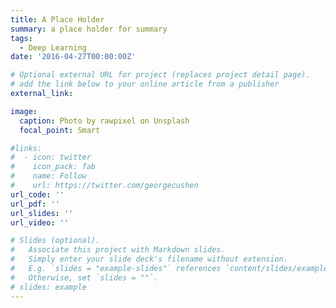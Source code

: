 ```yaml
---
title: A Place Holder
summary: a place holder for summary
tags:
  - Deep Learning
date: '2016-04-27T00:00:00Z'

# Optional external URL for project (replaces project detail page).
# add the link below to your online article from a publisher
external_link: 

image:
  caption: Photo by rawpixel on Unsplash
  focal_point: Smart

#links:
#  - icon: twitter
#    icon_pack: fab
#    name: Follow
#    url: https://twitter.com/georgecushen
url_code: ''
url_pdf: ''
url_slides: ''
url_video: ''

# Slides (optional).
#   Associate this project with Markdown slides.
#   Simply enter your slide deck's filename without extension.
#   E.g. `slides = "example-slides"` references `content/slides/example-slides.md`.
#   Otherwise, set `slides = ""`.
# slides: example
---
```

